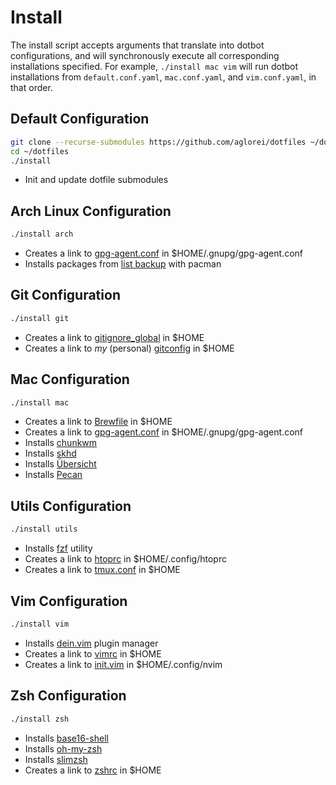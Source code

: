# Install

The install script accepts arguments that translate into dotbot configurations, and will synchronously execute all corresponding installations specified. For example, `./install mac vim` will run dotbot installations from `default.conf.yaml`, `mac.conf.yaml`, and `vim.conf.yaml`, in that order.

## Default Configuration

```sh
git clone --recurse-submodules https://github.com/aglorei/dotfiles ~/dotfiles
cd ~/dotfiles
./install
```

* Init and update dotfile submodules

## Arch Linux Configuration

```sh
./install arch
```

* Creates a link to [gpg-agent.conf](arch/gpg-agent.conf) in $HOME/.gnupg/gpg-agent.conf
* Installs packages from [list backup](arch/pkglist.txt) with pacman

## Git Configuration

```sh
./install git
```

* Creates a link to [gitignore_global](default/gitignore_global) in $HOME
* Creates a link to _my_ (personal) [gitconfig](default/gitconfig) in $HOME

## Mac Configuration

```sh
./install mac
```

* Creates a link to [Brewfile](mac/Brewfile) in $HOME
* Creates a link to [gpg-agent.conf](mac/gpg-agent.conf) in $HOME/.gnupg/gpg-agent.conf
* Installs [chunkwm](https://github.com/koekeishiya/chunkwm)
* Installs [skhd](https://github.com/koekeishiya/skhd)
* Installs [Übersicht](https://github.com/felixhageloh/uebersicht)
* Installs [Pecan](https://github.com/aglorei/Pecan.git)

## Utils Configuration

```sh
./install utils
```

* Installs [fzf](https://github.com/junegunn/fzf) utility
* Creates a link to [htoprc](utils/htoprc) in $HOME/.config/htoprc
* Creates a link to [tmux.conf](utils/tmux.conf) in $HOME

## Vim Configuration

```sh
./install vim
```

* Installs [dein.vim](dein) plugin manager
* Creates a link to [vimrc](vim/vimrc) in $HOME
* Creates a link to [init.vim](vim/init.vim) in $HOME/.config/nvim

## Zsh Configuration

```sh
./install zsh
```

* Installs [base16-shell](https://github.com/chriskempson/base16-shell)
* Installs [oh-my-zsh](https://github.com/robbyrussell/oh-my-zsh)
* Installs [slimzsh](https://github.com/changs/slimzsh)
* Creates a link to [zshrc](zsh/zshrc) in $HOME
